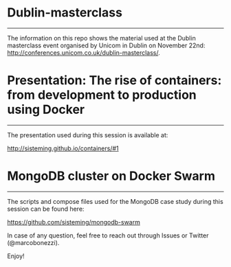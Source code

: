 # Dublin-masterclass
-----
The information on this repo shows the material used at the Dublin masterclass event organised by Unicom in Dublin on November 22nd: http://conferences.unicom.co.uk/dublin-masterclass/.


# Presentation: **The rise of containers: from development to production using Docker**
-----

The presentation used during this session is available at:

http://sisteming.github.io/containers/#1


# MongoDB cluster on Docker Swarm 
-----
The scripts and compose files used for the MongoDB case study during this session can be found here:

https://github.com/sisteming/mongodb-swarm

In case of any question, feel free to reach out through Issues or Twitter (@marcobonezzi).

Enjoy!